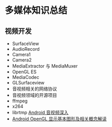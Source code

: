 # 多媒体知识总结

## 视频开发

* SurfaceView
* AudioRecord
* Camera1
* Camera2
* MediaExtractor 与 MediaMuxer
* OpenGL ES
* MediaCodec
* GLSurfaceview
* 音视频相关的网络协议
* 音视频领域的开源项目
* ffmpeg
* x264
* librtmp
[Android 音视频深入](https://jianpanwuzhe.blog.csdn.net/article/category/9271854)
* [Android OpenGL 显示基本图形及相关概念解读]( https://www.jianshu.com/p/bb064551d46b )

